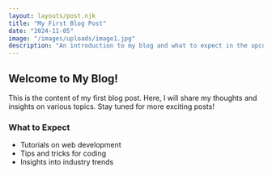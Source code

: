 ```yaml
---
layout: layouts/post.njk
title: "My First Blog Post"
date: "2024-11-05"
image: "/images/uploads/image1.jpg"
description: "An introduction to my blog and what to expect in the upcoming posts."
---
```


## Welcome to My Blog!

This is the content of my first blog post. Here, I will share my thoughts and insights on various topics. Stay tuned for more exciting posts!

### What to Expect

- Tutorials on web development
- Tips and tricks for coding
- Insights into industry trends